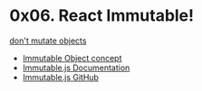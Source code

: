 # 0x06. React Immutable!

[don't mutate objects](f3ca19e8b16c650e59d8.png)

- [Immutable Object concept](https://en.wikipedia.org/wiki/Immutable_object)
- [Immutable.js Documentation](https://immutable-js.com/docs/v4.3.4)
- [Immutable.js GitHub](https://github.com/immutable-js/immutable-js)
